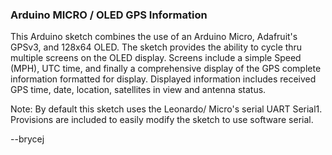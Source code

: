 ### Arduino MICRO / OLED GPS Information

This Arduino sketch combines the use of an Arduino Micro, Adafruit's GPSv3, and 128x64
OLED. The sketch provides the ability to cycle thru multiple screens on the OLED 
display. Screens include a simple Speed (MPH), UTC time, and finally a comprehensive
display of the GPS complete information formatted for display. Displayed information
includes received GPS time, date, location, satellites in view and antenna status.

Note: By default this sketch uses the Leonardo/ Micro's serial UART Serial1. Provisions are included to easily modify the sketch to use software serial. 

--brycej

